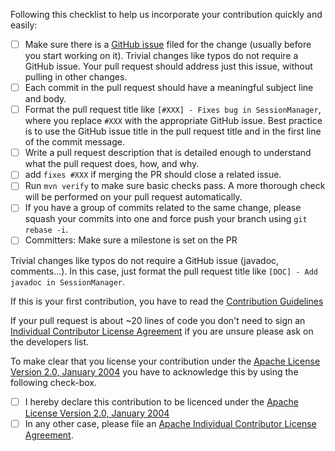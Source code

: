 <!--
For Security Vulnerabilities, please email: security@shiro.apache.org
For more details on how to report a vulnerablity see: https://www.apache.org/security/
-->

Following this checklist to help us incorporate your contribution quickly and easily:

 - [ ] Make sure there is a [GitHub issue](https://github.com/apache/shiro/issues) filed
       for the change (usually before you start working on it).  Trivial changes like typos do not
       require a GitHub issue.  Your pull request should address just this issue, without pulling in other changes.
 - [ ] Each commit in the pull request should have a meaningful subject line and body.
 - [ ] Format the pull request title like `[#XXX] - Fixes bug in SessionManager`,
       where you replace `#XXX` with the appropriate GitHub issue. Best practice
       is to use the GitHub issue title in the pull request title and in the first line of the commit message.
 - [ ] Write a pull request description that is detailed enough to understand what the pull request does, how, and why.
 - [ ] add `fixes #XXX` if merging the PR should close a related issue.
 - [ ] Run `mvn verify` to make sure basic checks pass. A more thorough check will be performed on your pull request automatically.
 - [ ] If you have a group of commits related to the same change, please squash your commits into one and force push your branch using `git rebase -i`.
 - [ ] Committers: Make sure a milestone is set on the PR

Trivial changes like typos do not require a GitHub issue (javadoc, comments...).
In this case, just format the pull request title like `[DOC] - Add javadoc in SessionManager`.

If this is your first contribution, you have to read the [Contribution Guidelines](https://github.com/apache/shiro/blob/master/CONTRIBUTING.md)

If your pull request is about ~20 lines of code you don't need to sign an [Individual Contributor License Agreement](https://www.apache.org/licenses/icla.pdf)
if you are unsure please ask on the developers list.

To make clear that you license your contribution under the [Apache License Version 2.0, January 2004](http://www.apache.org/licenses/LICENSE-2.0)
you have to acknowledge this by using the following check-box.

 - [ ] I hereby declare this contribution to be licenced under the [Apache License Version 2.0, January 2004](http://www.apache.org/licenses/LICENSE-2.0)
 - [ ] In any other case, please file an [Apache Individual Contributor License Agreement](https://www.apache.org/licenses/icla.pdf).
